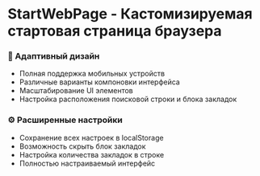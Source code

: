 # StartWebPage - Кастомизируемая стартовая страница браузера
### 📱 Адаптивный дизайн
- Полная поддержка мобильных устройств
- Различные варианты компоновки интерфейса
- Масштабирование UI элементов
- Настройка расположения поисковой строки и блока закладок

### ⚙️ Расширенные настройки
- Сохранение всех настроек в localStorage
- Возможность скрыть блок закладок
- Настройка количества закладок в строке
- Полностью настраиваемый интерфейс
